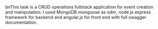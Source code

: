bnThis task is a CRUD operations fullstack application for event creation and manipulation: I used MongoDB mongoose as odm, node.js express framework for backend and angular.js for front end with full swagger documentation.

